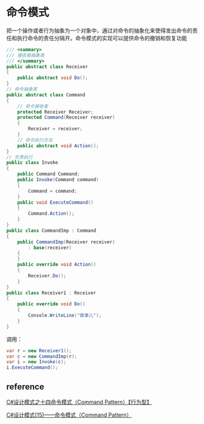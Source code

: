 # 命令模式

把一个操作或者行为抽象为一个对象中，通过对命令的抽象化来使得发出命令的责任和执行命令的责任分隔开。命令模式的实现可以提供命令的撤销和恢复功能

```csharp
/// <summary>
/// 接收者抽象类
/// </summary>
public abstract class Receiver
{
    public abstract void Do();
}
// 命令抽象类
public abstract class Command
{
    // 命令接收者
    protected Receiver Receiver;
    protected Command(Receiver receiver)
    {
        Receiver = receiver;
    }
    // 命令执行方法
    public abstract void Action();
}
// 负责执行
public class Invoke
{
    public Command Command;
    public Invoke(Command command)
    {
        Command = command;
    }
    public void ExecuteCommand()
    {
        Command.Action();
    }
}
public class CommandImp : Command
{
    public CommandImp(Receiver receiver)
        : base(receiver)
    {
    }
    public override void Action()
    {
        Receiver.Do();
    }
}
public class Receiver1 : Receiver
{
    public override void Do()
    {
        Console.WriteLine("做事儿");
    }
}
```

调用：

```csharp
var r = new Receiver1();
var c = new CommandImp(r);
var i = new Invoke(c);
i.ExecuteCommand();
```

## reference

[C#设计模式之十四命令模式（Command Pattern）【行为型】](http://www.cnblogs.com/PatrickLiu/p/7873322.html)

[C#设计模式(15)——命令模式（Command Pattern）](http://www.cnblogs.com/zhili/p/CommandPattern.html)